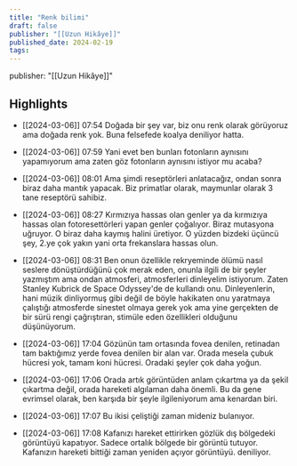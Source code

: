 ```yaml
---
title: "Renk bilimi"
draft: false
publisher: "[[Uzun Hikâye]]"
published_date: 2024-02-19
tags:
---
```

publisher: "[[Uzun Hikâye]]"


## Highlights
* [[2024-03-06]] 07:54  Doğada bir şey var, biz onu renk olarak görüyoruz ama doğada renk yok. Buna felsefede koalya deniliyor hatta.

* [[2024-03-06]] 07:59  Yani evet ben bunları fotonların aynısını yapamıyorum ama zaten göz fotonların aynısını istiyor mu acaba?

* [[2024-03-06]] 08:01  Ama şimdi reseptörleri anlatacağız, ondan sonra biraz daha mantık yapacak. Biz primatlar olarak, maymunlar olarak 3 tane reseptörü sahibiz.

* [[2024-03-06]] 08:27  Kırmızıya hassas olan genler ya da kırmızıya hassas olan fotoresettörleri yapan genler çoğalıyor. Biraz mutasyona uğruyor. O biraz daha kaymış halini üretiyor. O yüzden bizdeki üçüncü şey, 2.ye çok yakın yani orta frekanslara hassas olun.

* [[2024-03-06]] 08:31  Ben onun özellikle rekryeminde ölümü nasıl seslere dönüştürdüğünü çok merak eden, onunla ilgili de bir şeyler yazmıştım ama ondan atmosferi, atmosferleri dinleyelim istiyorum. Zaten Stanley Kubrick de Space Odyssey'de de kullandı onu. Dinleyenlerin, hani müzik dinliyormuş gibi değil de böyle hakikaten onu yaratmaya çalıştığı atmosferde sinestet olmaya gerek yok ama yine gerçekten de bir sürü rengi çağrıştıran, stimüle eden özellikleri olduğunu düşünüyorum.

* [[2024-03-06]] 17:04  Gözünün tam ortasında fovea denilen, retinadan tam baktığımız yerde fovea denilen bir alan var. Orada mesela çubuk hücresi yok, tamam koni hücresi. Oradaki şeyler çok daha yoğun.

* [[2024-03-06]] 17:06  Orada artık görüntüden anlam çıkartma ya da şekil çıkartma değil, orada hareketi algılaman daha önemli. Bu da gene evrimsel olarak, ben karşıda bir şeyle ilgileniyorum ama kenardan biri.

* [[2024-03-06]] 17:07  Bu ikisi çeliştiği zaman mideniz bulanıyor.

* [[2024-03-06]] 17:08  Kafanızı hareket ettirirken gözlük dış bölgedeki görüntüyü kapatıyor. Sadece ortalık bölgede bir görüntü tutuyor. Kafanızın hareketi bittiği zaman yeniden açıyor görüntüyü. deniliyor.

